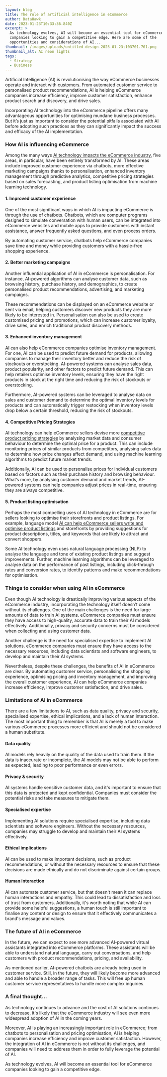 ```yaml
---
layout: blog
title: The role of artificial intelligence in eCommerce
author: DataHawk
date: 2023-01-23T10:33:36.840Z
excerpt: >
  As technology evolves, AI will become an essential tool for eCommerce
  companies looking to gain a competitive edge. Here are some of the
  opportunities and considerations of AI...
thumbnail: /images/uploads/untitled-design-2023-01-23t103701.701.png
thumbnail_alt: AI neon lights
tags:
  - Strategy
  - Business
---
```

<!--StartFragment-->

Artificial Intelligence (AI) is revolutionising the way eCommerce businesses operate and interact with customers. From automated customer service to personalised product recommendations, AI is helping eCommerce companies increase efficiency, improve customer satisfaction, enhance product search and discovery, and drive sales. 

Incorporating AI technology into the eCommerce pipeline offers many advantageous opportunities for optimising mundane business processes. But it’s just as important to consider the potential pitfalls associated with AI before adopting such practices as they can significantly impact the success and efficacy of the AI implementation.  

### How AI is influencing eCommerce 

Among the many ways [AI technology impacts the eCommerce industry](https://datahawk.co/blog/amazon-and-walmart-metaverse), five areas, in particular, have been entirely transformed by AI. These areas include improved customer experience via chatbots, more effective marketing campaigns thanks to personalisation, enhanced inventory management through predictive analytics, competitive pricing strategies based on sales forecasting, and product listing optimisation from machine learning technology.

#### 1. Improved customer experience 

One of the most significant ways in which AI is impacting eCommerce is through the use of chatbots. Chatbots, which are computer programs designed to simulate conversation with human users, can be integrated into eCommerce websites and mobile apps to provide customers with instant assistance, answer frequently asked questions, and even process orders. 

By automating customer service, chatbots help eCommerce companies save time and money while providing customers with a hassle-free shopping experience.

#### 2. Better marketing campaigns 

Another influential application of AI in eCommerce is personalisation. For instance, AI-powered algorithms can analyse customer data, such as browsing history, purchase history, and demographics, to create personalised product recommendations, advertising, and marketing campaigns. 

These recommendations can be displayed on an eCommerce website or sent via email, helping customers discover new products they are more likely to be interested in. Personalisation can also be used to create customised pricing and promotions, which can increase customer loyalty, drive sales, and enrich traditional product discovery methods. 

#### 3. Enhanced inventory management 

AI can also help eCommerce companies optimise inventory management. For one, AI can be used to predict future demand for products, allowing companies to manage their inventory better and reduce the risk of stockouts or overstocking. AI-powered systems can analyse sales data, product popularity, and other factors to predict future demand. This can help retailers optimise inventory levels, ensuring they have the right products in stock at the right time and reducing the risk of stockouts or overstocking. 

Furthermore, AI-powered systems can be leveraged to analyse data on sales and customer demand to determine the optimal inventory levels for products and can automatically trigger restocking when inventory levels drop below a certain threshold, reducing the risk of stockouts.

#### 4. Competitive Pricing Strategies 

AI technology can help eCommerce sellers devise more [competitive product pricing strategies](https://datahawk.co/blog/amazon-pricing-strategies) by analysing market data and consumer behaviour to determine the optimal price for a product. This can include monitoring prices of similar products from competitors, analysing sales data to determine how price changes affect demand, and using machine learning algorithms to predict future market trends. 

Additionally, AI can be used to personalise prices for individual customers based on factors such as their purchase history and browsing behaviour. What’s more, by analysing customer demand and market trends, AI-powered systems can help companies adjust prices in real-time, ensuring they are always competitive.

#### 5. Product listing optimisation 

Perhaps the most compelling uses of AI technology in eCommerce are for sellers looking to optimise their storefronts and product listings. For example, language model [AI can help eCommerce sellers write and optimise product listings](https://datahawk.co/blog/ai-amazon-product-listings) and storefronts by providing suggestions for product descriptions, titles, and keywords that are likely to attract and convert shoppers. 

Some AI technology even uses natural language processing (NLP) to analyse the language and tone of existing product listings and suggest improvements. Further, machine learning algorithms can be leveraged to analyse data on the performance of past listings, including click-through rates and conversion rates, to identify patterns and make recommendations for optimisation.

### Things to consider when using AI in eCommerce

Even though AI technology is drastically improving various aspects of the eCommerce industry, incorporating the technology itself doesn’t come without its challenges. One of the main challenges is the need for large amounts of data to train AI systems. eCommerce companies must ensure they have access to high-quality, accurate data to train their AI models effectively. Additionally, privacy and security concerns must be considered when collecting and using customer data.

Another challenge is the need for specialised expertise to implement AI solutions. eCommerce companies must ensure they have access to the necessary resources, including data scientists and software engineers, to develop and maintain their AI systems. 

Nevertheless, despite these challenges, the benefits of AI in eCommerce are clear. By automating customer service, personalising the shopping experience, optimising pricing and inventory management, and improving the overall customer experience, AI can help eCommerce companies increase efficiency, improve customer satisfaction, and drive sales.

### Limitations of AI in eCommerce

There are a few limitations to AI, such as data quality, privacy and security, specialised expertise, ethical implications, and a lack of human interaction. The most important thing to remember is that AI is merely a tool to make various eCommerce processes more efficient and should not be considered a human substitute. 

#### Data quality 

AI models rely heavily on the quality of the data used to train them. If the data is inaccurate or incomplete, the AI models may not be able to perform as expected, leading to poor performance or even errors.

#### Privacy & security

AI systems handle sensitive customer data, and it's important to ensure that this data is protected and kept confidential. Companies must consider the potential risks and take measures to mitigate them.

#### Specialised expertise

Implementing AI solutions require specialised expertise, including data scientists and software engineers. Without the necessary resources, companies may struggle to develop and maintain their AI systems effectively.

#### Ethical implications

AI can be used to make important decisions, such as product recommendations, or without the necessary resources to ensure that these decisions are made ethically and do not discriminate against certain groups.

#### Human interaction

AI can automate customer service, but that doesn't mean it can replace human interactions and empathy. This could lead to dissatisfaction and loss of trust from customers. Additionally, it's worth noting that while AI can provide some helpful suggestions, a human touch is still important to finalise any content or design to ensure that it effectively communicates a brand's message and values.

### The future of AI in eCommerce

In the future, we can expect to see more advanced AI-powered virtual assistants integrated into eCommerce platforms. These assistants will be able to understand natural language, carry out conversations, and help customers with product recommendations, pricing, and availability. 

As mentioned earlier, AI-powered chatbots are already being used in customer service. Still, in the future, they will likely become more advanced and able to handle a broader range of tasks. This will free up human customer service representatives to handle more complex inquiries.

### A final thought…

As technology continues to advance and the cost of AI solutions continues to decrease, it's likely that the eCommerce industry will see even more widespread adoption of AI in the coming years. 

Moreover, AI is playing an increasingly important role in eCommerce; from chatbots to personalisation and pricing optimisation, AI is helping companies increase efficiency and improve customer satisfaction. However, the integration of AI in eCommerce is not without its challenges, and companies will need to address them in order to fully leverage the potential of AI. 

As technology evolves, AI will become an essential tool for eCommerce companies looking to gain a competitive edge.

<!--EndFragment-->